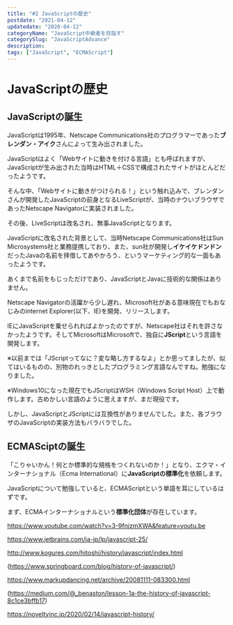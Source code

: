 ```yaml
---
title: "#2 JavaScriptの歴史"
postdate: "2021-04-12"
updatedate: "2020-04-12"
categoryName: "JavaScript中級者を目指す"
categorySlug: "JavaScriptAdvance"
description: 
tags: ["JavaScript", "ECMAScript"]
---
```


# JavaScriptの歴史

## JavaScriptの誕生

JavaScriptは1995年、Netscape Communications社のプログラマーであった**ブレンダン・アイク**さんによって生み出されました。

JavaScriptはよく「Webサイトに動きを付ける言語」とも呼ばれますが、JavaScriptが生み出された当時はHTML＋CSSで構成されたサイトがほとんどだったようです。

<!--当時のナウいブラウザであった**Netscape Navigator**と、2021年現在でもある意味おなじみの**Internet Explorer**がブラウザ戦争を繰り広げる中、「Webサイトに動きがつけられる！」という触れ込みで、ブレンダンさんが開発したJavaScriptの前身となるLiveScriptがNetscape Nabigator2に実装されました。-->

そんな中、「Webサイトに動きがつけられる！」という触れ込みで、ブレンダンさんが開発したJavaScriptの前身となるLiveScriptが、当時のナウいブラウザであったNetscape Navigatorに実装されました。

その後、LiveScriptは改名され、無事JavaScriptとなります。

JavaScriptに改名された背景として、当時Netscape Communications社はSun Microsystems社と業務提携しており、また、sun社が開発し**イケイケドンドン**だったJavaの名前を拝借してあやかろう、というマーケティング的な一面もあったようです。

あくまで名前をもじっただけであり、JavaScriptとJavaに技術的な関係はありません。

Netscape Navigatorの活躍から少し遅れ、Microsoft社がある意味現在でもおなじみのinternet Explorer(以下、IE)を開発、リリースします。

IEにJavaScriptを乗せられればよかったのですが、Netscape社はそれを許さなかったようです。そしてMicrosoftはMicrosoftで、独自に**JScript**という言語を開発します。

※以前までは「JScriptってなに？変な略し方するなよ」とか思ってましたが、似てはいるものの、別物のれっきとしたプログラミング言語なんですね。勉強になりました。

※Windows10になった現在でもJScriptはWSH（Windows Script Host）上で動作します。古めかしい言語のように思えますが、まだ現役です。

しかし、JavaScriptとJScriptには互換性がありませんでした。また、各ブラウザのJavaScriptの実装方法もバラバラでした。

## ECMASciptの誕生

「こりゃいかん！何とか標準的な規格をつくれないのか！」となり、エクマ・インターナショナル（Ecma International）に**JavaScriptの標準化**を依頼します。

JavaScriptについて勉強していると、ECMAScriptという単語を耳にしているはずです。

まず、ECMAインターナショナルという**標準化団体**が存在しています。

https://www.youtube.com/watch?v=3-9fnjzmXWA&feature=youtu.be

https://www.jetbrains.com/ja-jp/lp/javascript-25/

http://www.kogures.com/hitoshi/history/javascript/index.html

(https://www.springboard.com/blog/history-of-javascript/)

https://www.markupdancing.net/archive/20081111-083300.html

(https://medium.com/@_benaston/lesson-1a-the-history-of-javascript-8c1ce3bffb17)

https://noveltyinc.jp/2020/02/14/javascript-history/